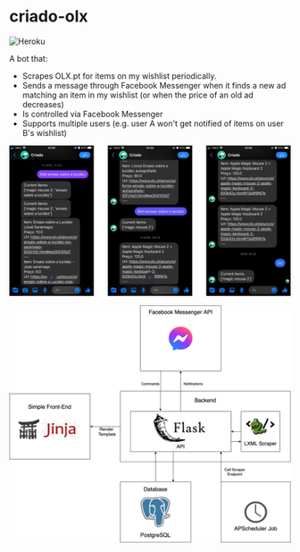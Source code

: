 # criado-olx

![Heroku](https://heroku-badge.herokuapp.com/?app=heroku-badge)

A bot that:

* Scrapes OLX.pt for items on my wishlist periodically.
* Sends a message through Facebook Messenger when it finds a new ad matching an item in my wishlist (or when the price
  of an old ad decreases)
* Is controlled via Facebook Messenger
* Supports multiple users (e.g. user A won't get notified of items on user B's wishlist)

![Usability Example](img/criado.png)

![Usability Example](img/criado2.png)

